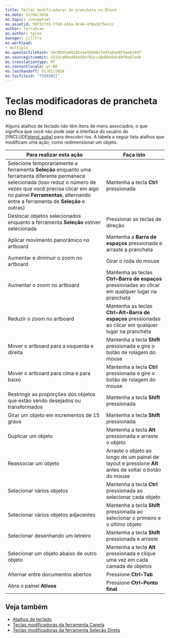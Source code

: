 ```yaml
---
title: Teclas modificadoras de prancheta no Blend
ms.date: 11/04/2016
ms.topic: conceptual
ms.assetid: 50732733-ff49-41ba-8c44-4f6a3875ec1c
author: TerryGLee
ms.author: tglee
manager: jillfra
ms.workload:
- multiple
ms.openlocfilehash: 18c9035a092854ae5b9d0cfe0fa0ad8f9aab349f
ms.sourcegitcommit: d233ca00ad45e50cf62cca0d0b95dc69f0a87ad6
ms.translationtype: MT
ms.contentlocale: pt-BR
ms.lasthandoff: 01/01/2020
ms.locfileid: "75593011"
---
```

# <a name="artboard-modifier-keys-in-blend"></a>Teclas modificadoras de prancheta no Blend
Alguns atalhos de teclado não têm itens de menu associados, o que significa que você não pode usar a interface do usuário do [!INCLUDE[blend_subs](../debugger/includes/blend_subs_md.md)] para descobri-los. A tabela a seguir lista atalhos que modificam uma ação, como redimensionar um objeto.

|Para realizar esta ação|Faça isto|
| - |-------------|
|Selecione temporariamente a ferramenta **Seleção** enquanto uma ferramenta diferente permanece selecionada (isso reduz o número de vezes que você precisa clicar em algo no painel **Ferramentas**, alternando entre a ferramenta de **Seleção** e outras)|Mantenha a tecla **Ctrl** pressionada|
|Deslocar objetos selecionados enquanto a ferramenta **Seleção** estiver selecionada|Pressionar as teclas de direção|
|Aplicar movimento panorâmico no artboard|Mantenha a **Barra de espaços** pressionada e arraste a prancheta|
|Aumentar e diminuir o zoom no artboard|Girar o roda do mouse|
|Aumentar o zoom no artboard|Mantenha as teclas **Ctrl**+**Barra de espaços** pressionadas ao clicar em qualquer lugar na prancheta|
|Reduzir o zoom no artboard|Mantenha as teclas **Ctrl**+**Alt**+**Barra de espaços** pressionadas ao clicar em qualquer lugar na prancheta|
|Mover o artboard para a esquerda e direita|Mantenha a tecla **Shift** pressionada e gire o botão de rolagem do mouse|
|Mover o artboard para cima e para baixo|Mantenha a tecla **Ctrl** pressionada e gire o botão de rolagem do mouse|
|Restringir as proporções dos objetos que estão sendo desejados ou transformados|Mantenha a tecla **Shift** pressionada|
|Girar um objeto em incrementos de 15 graus|Mantenha a tecla **Shift** pressionada|
|Duplicar um objeto|Mantenha a tecla **Alt** pressionada e arraste o objeto|
|Reassociar um objeto|Arraste o objeto ao longo de um painel de layout e pressione **Alt** antes de soltar o botão do mouse|
|Selecionar vários objetos|Mantenha a tecla **Ctrl** pressionada ao selecionar cada objeto|
|Selecionar vários objetos adjacentes|Mantenha a tecla **Shift** pressionada ao selecionar o primeiro e o último objeto|
|Selecionar desenhando um letreiro|Mantenha a tecla **Shift** pressionada e arraste|
|Selecionar um objeto abaixo de outro objeto|Mantenha a tecla **Alt** pressionada e clique uma vez em cada camada de objetos|
|Alternar entre documentos abertos|Pressione **Ctrl**+**Tab**|
|Abra o painel **Ativos**|Pressione **Ctrl**+**Ponto final**|

## <a name="see-also"></a>Veja também

- [Atalhos de teclado](../xaml-tools/keyboard-shortcuts-in-blend.md)
- [Teclas modificadoras da ferramenta Caneta](../xaml-tools/pen-tool-modifier-keys-in-blend.md)
- [Teclas modificadoras da ferramenta Seleção Direta](../xaml-tools/direct-selection-tool-modifier-keys-in-blend.md)
